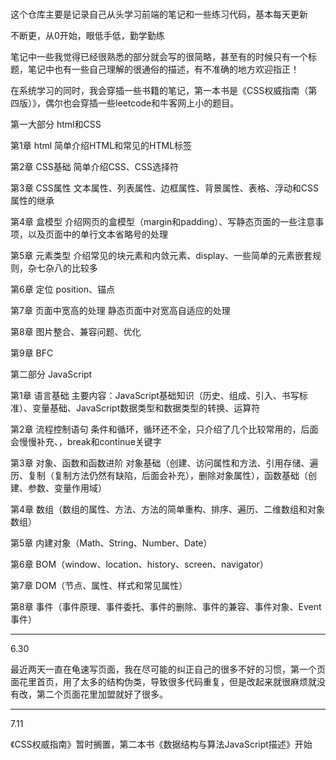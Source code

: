 ﻿#

这个仓库主要是记录自己从头学习前端的笔记和一些练习代码，基本每天更新

不断更，从0开始，眼低手低，勤学勤练

笔记中一些我觉得已经很熟悉的部分就会写的很简略，甚至有的时候只有一个标题，笔记中也有一些自己理解的很通俗的描述，有不准确的地方欢迎指正！

在系统学习的同时，我会穿插一些书籍的笔记，第一本书是《CSS权威指南（第四版）》，偶尔也会穿插一些leetcode和牛客网上小的题目。




第一大部分 html和CSS

第1章 html    简单介绍HTML和常见的HTML标签

第2章 CSS基础    简单介绍CSS、CSS选择符

第3章 CSS属性    文本属性、列表属性、边框属性、背景属性、表格、浮动和CSS属性的继承

第4章 盒模型    介绍网页的盒模型（margin和padding）、写静态页面的一些注意事项，以及页面中的单行文本省略号的处理

第5章 元素类型    介绍常见的块元素和内敛元素、display、一些简单的元素嵌套规则，杂七杂八的比较多

第6章 定位    position、锚点

第7章 页面中宽高的处理    静态页面中对宽高自适应的处理

第8章 图片整合、兼容问题、优化

第9章 BFC



第二部分 JavaScript

第1章   语言基础  主要内容：JavaScript基础知识（历史、组成、引入、书写标准）、变量基础、JavaScript数据类型和数据类型的转换、运算符

第2章   流程控制语句    条件和循环，循环还不全，只介绍了几个比较常用的，后面会慢慢补充、，break和continue关键字

第3章    对象、函数和函数进阶    对象基础（创建、访问属性和方法、引用存储、遍历、复制（复制方法仍然有缺陷，后面会补充），删除对象属性），函数基础（创建、参数、变量作用域）

第4章    数组（数组的属性、方法、方法的简单重构、排序、遍历、二维数组和对象数组）

第5章    内建对象（Math、String、Number、Date）

第6章    BOM（window、location、history、screen、navigator）

第7章    DOM（节点、属性、样式和常见属性）

第8章    事件（事件原理、事件委托、事件的删除、事件的兼容、事件对象、Event事件）



***

6.30

最近两天一直在龟速写页面，我在尽可能的纠正自己的很多不好的习惯，第一个页面花里首页，用了太多的结构伪类，导致很多代码重复，但是改起来就很麻烦就没有改，第二个页面花里加盟就好了很多。



*******

7.11

《CSS权威指南》暂时搁置，第二本书《数据结构与算法JavaScript描述》开始



